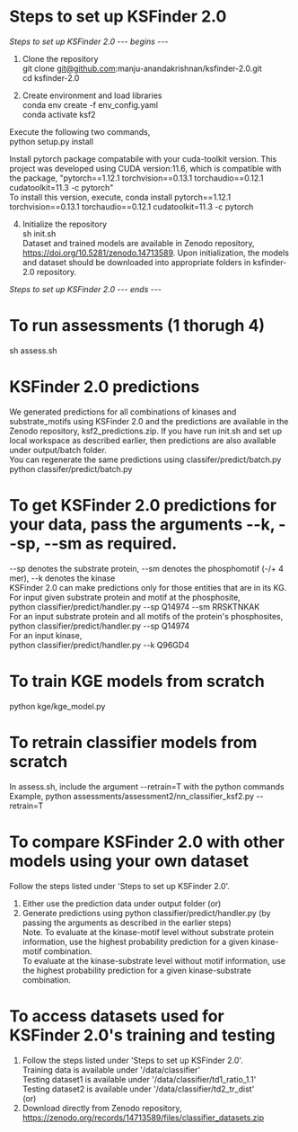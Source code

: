 # Steps to set up KSFinder 2.0 <br>
*Steps to set up KSFinder 2.0 --- begins ---*
1. Clone the repository <br>
git clone git@github.com:manju-anandakrishnan/ksfinder-2.0.git <br>
cd ksfinder-2.0 <br>

2. Create environment and load libraries <br>
conda env create -f env_config.yaml <br>
conda activate ksf2 <br>

Execute the following two commands, <br>
python setup.py install <br>

Install pytorch package compatabile with your cuda-toolkit version. This project was developed using CUDA version:11.6, which is compatible with the package, "pytorch==1.12.1 torchvision==0.13.1 torchaudio==0.12.1 cudatoolkit=11.3 -c pytorch" <br>
To install this version, execute, conda install pytorch==1.12.1 torchvision==0.13.1 torchaudio==0.12.1 cudatoolkit=11.3 -c pytorch <br>

4. Initialize the repository <br>
sh init.sh <br>
Dataset and trained models are available in Zenodo repository, https://doi.org/10.5281/zenodo.14713589. Upon initialization, the models and dataset should be downloaded into appropriate folders in ksfinder-2.0 repository.

*Steps to set up KSFinder 2.0 --- ends ---*

# To run assessments (1 thorugh 4)
sh assess.sh <br>

# KSFinder 2.0 predictions
We generated predictions for all combinations of kinases and substrate_motifs using KSFinder 2.0 and the predictions are available in the Zenodo repository, ksf2_predictions.zip. If you have run init.sh and set up local workspace as described earlier, then predictions are also available under output/batch folder. <br>
You can regenerate the same predictions using classifer/predict/batch.py <br>
python classifer/predict/batch.py <br>

# To get KSFinder 2.0 predictions for your data, pass the arguments --k, --sp, --sm as required. 
--sp denotes the substrate protein, --sm denotes the phosphomotif (-/+ 4 mer),  --k denotes the kinase <br>
KSFinder 2.0 can make predictions only for those entities that are in its KG. <br>
For input given substrate protein and motif at the phosphosite, <br>
python classifier/predict/handler.py --sp Q14974 --sm RRSKTNKAK <br>
For an input substrate protein and all motifs of the protein's phosphosites, <br>
python classifier/predict/handler.py --sp Q14974 <br>
For an input kinase, <br>
python classifier/predict/handler.py --k Q96GD4 <br>

# To train KGE models from scratch
python kge/kge_model.py <br>

# To retrain classifier models from scratch
In assess.sh, include the argument --retrain=T with the python commands <br>
Example, python assessments/assessment2/nn_classifier_ksf2.py --retrain=T   <br>

# To compare KSFinder 2.0 with other models using your own dataset
Follow the steps listed under 'Steps to set up KSFinder 2.0'. <br>
1. Either use the prediction data under output folder (or) <br>
2. Generate predictions using python classifier/predict/handler.py (by passing the arguments as described in the earlier steps) <br>
Note. To evaluate at the kinase-motif level without substrate protein information, use the highest probability prediction for a given kinase-motif combination. <br>
To evaluate at the kinase-substrate level without motif information, use the highest probability prediction for a given kinase-substrate combination. <br>

# To access datasets used for KSFinder 2.0's training and testing
1. Follow the steps listed under 'Steps to set up KSFinder 2.0'. <br>
    Training data is available under '/data/classifier' <br>
    Testing dataset1 is available under '/data/classifier/td1_ratio_1.1' <br>
    Testing dataset2 is available under '/data/classifier/td2_tr_dist' <br>
    (or) <br>
2. Download directly from Zenodo repository, https://zenodo.org/records/14713589/files/classifier_datasets.zip


